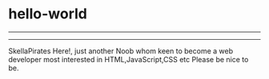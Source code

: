 # hello-world
************************************
************************************

SkellaPirates Here!, just another Noob whom keen to become a web developer most interested in HTML,JavaScript,CSS etc
Please be nice to be.
